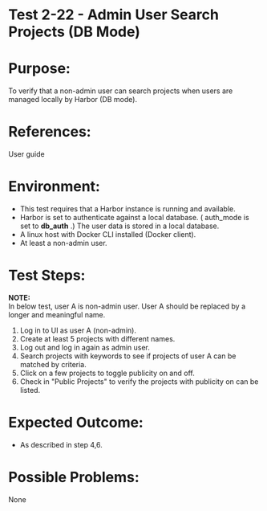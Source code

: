 Test 2-22 - Admin User Search Projects (DB Mode)
=======

# Purpose:

To verify that a non-admin user can search projects when users are managed locally by Harbor (DB mode).

# References:
User guide

# Environment:
* This test requires that a Harbor instance is running and available.
* Harbor is set to authenticate against a local database. ( auth_mode is set to **db_auth** .) The user data is stored in a local database.
* A linux host with Docker CLI installed (Docker client).
* At least a non-admin user. 

# Test Steps:

**NOTE:**  
In below test, user A is non-admin user. User A should be replaced by a longer and meaningful name.

1. Log in to UI as user A (non-admin).
2. Create at least 5 projects with different names.
3. Log out and log in again as admin user.
4. Search projects with keywords to see if projects of user A can be matched by criteria.
5. Click on a few projects to toggle publicity on and off.
6. Check in "Public Projects" to verify the projects with publicity on can be listed.

# Expected Outcome:
* As described in step 4,6.

# Possible Problems:
None